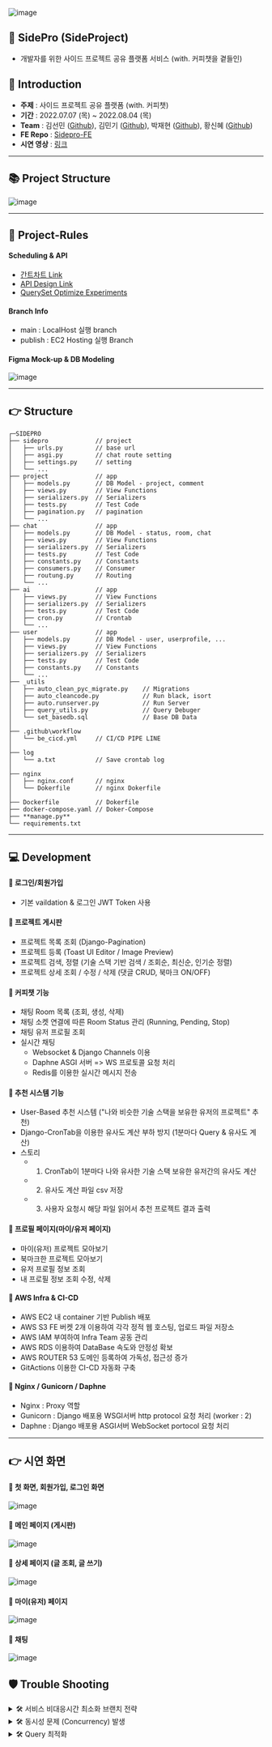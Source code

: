 ![image](https://user-images.githubusercontent.com/33525798/182977380-87448abf-53f8-4f74-b7ce-3254d58da9d4.png)

## :owl: SidePro (SideProject)
- 개발자를 위한 사이드 프로젝트 공유 플랫폼 서비스 (with. 커피챗을 곁들인) 


## :panda_face: Introduction
- **주제** : 사이드 프로젝트 공유 플랫폼 (with. 커피챗)
- **기간** : 2022.07.07 (목) ~ 2022.08.04 (목)
- **Team** : 김선민 ([Github](https://github.com/SeonminKim1)), 김민기 ([Github](https://github.com/kmingky)), 박재현 ([Github](https://github.com/Aeius)), 황신혜 ([Github](https://github.com/hwangshinhye)) 
- **FE Repo** : [Sidepro-FE](https://github.com/SeonminKim1/SidePro-FE)
- **시연 영상** : [링크](https://www.youtube.com/watch?v=Imbu132BxTA)

<hr>


## 📚 Project Structure
![image](https://user-images.githubusercontent.com/33525798/182751102-b3ed9cf4-8f62-458c-b251-cf77179a5e90.png)

<hr>

## :handshake: Project-Rules
#### Scheduling & API 
- [간트차트 Link](https://docs.google.com/spreadsheets/d/1_1Sx46dnKnI8_DLJQzAASMSr7u525RFjm2Iat0beU14/edit#gid=375979933)
- [API Design Link](https://docs.google.com/spreadsheets/d/1_1Sx46dnKnI8_DLJQzAASMSr7u525RFjm2Iat0beU14/edit#gid=1977470109)
- [QuerySet Optimize Experiments](https://www.notion.so/8635a07654204f84886081270cd301a8?v=d31ed66cc67843ada777bcca4238f1f9)

#### Branch Info
- main : LocalHost 실행 branch
- publish : EC2 Hosting 실행 Branch

#### Figma Mock-up & DB Modeling
![image](https://user-images.githubusercontent.com/33525798/182744857-d3dc1e10-806f-4fe8-a459-1ece66ffe173.png)


<hr>


## 👉 Structure
```
┌─SIDEPRO
├── sidepro             // project
│   ├── urls.py         // base url
│   ├── asgi.py         // chat route setting
│   ├── settings.py     // setting
│   └── ...
├── project             // app
│   ├── models.py       // DB Model - project, comment
│   ├── views.py        // View Functions
│   ├── serializers.py  // Serializers
│   ├── tests.py        // Test Code
│   ├── pagination.py   // pagination
│   └── ...
├── chat                // app
│   ├── models.py       // DB Model - status, room, chat
│   ├── views.py        // View Functions
│   ├── serializers.py  // Serializers
│   ├── tests.py        // Test Code
│   ├── constants.py    // Constants
│   ├── consumers.py    // Consumer
│   ├── routung.py      // Routing
│   └── ...
├── ai                  // app
│   ├── views.py        // View Functions
│   ├── serializers.py  // Serializers
│   ├── tests.py        // Test Code
│   ├── cron.py         // Crontab
│   └── ...
├── user                // app
│   ├── models.py       // DB Model - user, userprofile, ...
│   ├── views.py        // View Functions
│   ├── serializers.py  // Serializers
│   ├── tests.py        // Test Code
│   ├── constants.py    // Constants
│   └── ...
├── _utils 
│   ├── auto_clean_pyc_migrate.py    // Migrations
│   ├── auto_cleancode.py            // Run black, isort
│   ├── auto.runserver.py            // Run Server
│   ├── query_utils.py               // Query Debuger
│   └── set_basedb.sql               // Base DB Data
│
├── .github\workflow
│   └── be_cicd.yml     // CI/CD PIPE LINE    
│
├── log 
│   └── a.txt           // Save crontab log
│
├── nginx 
│   ├── nginx.conf      // nginx
│   └── Dokerfile       // nginx Dokerfile
│
├── Dockerfile          // Dokerfile
├── docker-compose.yaml // Doker-Compose
├── **manage.py**        
└── requirements.txt
```

<hr>


## :computer: Development

#### 🎉 로그인/회원가입
- 기본 vaildation & 로그인 JWT Token 사용

#### 🎉 프로젝트 게시판
- 프로젝트 목록 조회 (Django-Pagination)
- 프로젝트 등록 (Toast UI Editor / Image Preview)
- 프로젝트 검색, 정렬 (기술 스택 기반 검색 / 조회순, 최신순, 인기순 정렬)
- 프로젝트 상세 조회 / 수정 / 삭제 (댓글 CRUD, 북마크 ON/OFF)

#### 🎉 커피챗 기능
- 채팅 Room 목록 (조회, 생성, 삭제)
- 채팅 소켓 연결에 따른 Room Status 관리 (Running, Pending, Stop)
- 채팅 유저 프로필 조회
- 실시간 채팅
   - Websocket & Django Channels 이용
   - Daphne ASGI 서버 => WS 프로토콜 요청 처리
   - Redis를 이용한 실시간 메시지 전송

#### 🎉 추천 시스템 기능
- User-Based 추천 시스템 ("나와 비슷한 기술 스택을 보유한 유저의 프로젝트" 추천)
- Django-CronTab을 이용한 유사도 계산 부하 방지 (1분마다 Query & 유사도 계산)
- 스토리
   - 1) CronTab이 1분마다 나와 유사한 기술 스택 보유한 유저간의 유사도 계산
   - 2) 유사도 계산 파일 csv 저장
   - 3) 사용자 요청시 해당 파일 읽어서 추천 프로젝트 결과 출력
   
#### 🎉 프로필 페이지(마이/유저 페이지)
- 마이(유저) 프로젝트 모아보기
- 북마크한 프로젝트 모아보기
- 유저 프로필 정보 조회
- 내 프로필 정보 조회 수정, 삭제

#### 🎉 AWS Infra & CI-CD
- AWS EC2 내 container 기반 Publish 배포
- AWS S3 FE 버켓 2개 이용하여 각각 정적 웹 호스팅, 업로드 파일 저장소
- AWS IAM 부여하여 Infra Team 공동 관리
- AWS RDS 이용하여 DataBase 속도와 안정성 확보 
- AWS ROUTER 53 도메인 등록하여 가독성, 접근성 증가
- GitActions 이용한 CI-CD 자동화 구축

#### 🎉 Nginx / Gunicorn / Daphne
- Nginx : Proxy 역할 
- Gunicorn : Django 배포용 WSGI서버 http protocol 요청 처리 (worker : 2)
- Daphne : Django 배포용 ASGI서버 WebSocket portocol 요청 처리

<hr>

## 👉 시연 화면
#### 🎉 첫 화면, 회원가입, 로그인 화면
![image](https://user-images.githubusercontent.com/33525798/182766448-b277aebb-2bf3-45ac-ba2e-4394131d7621.png)

#### 🎉 메인 페이지 (게시판)
![image](https://user-images.githubusercontent.com/33525798/182766477-2e087332-be7c-416d-9a4a-d29265667322.png)

#### 🎉 상세 페이지 (글 조회, 글 쓰기)
![image](https://user-images.githubusercontent.com/33525798/182768500-30e352b8-f443-422b-a4c0-50f51645b53e.png)

#### 🎉 마이(유저) 페이지
![image](https://user-images.githubusercontent.com/33525798/182767190-ec31f7ff-7d90-49b1-9c8e-0bd513d8526b.png)

#### 🎉 채팅
![image](https://user-images.githubusercontent.com/33525798/182768639-acd8910e-d91b-4ff3-8e5b-635d7fcd7c37.png)

## 🛡 Trouble Shooting
<details>
<summary>🛠 서비스 비대응시간 최소화 브랜치 전략</summary>
<div markdown="1">

## ⚡ 문제 발생
- EC2 단일 서버에서 서비스 대응 중 Bug가 발견되어 수정 소요가 발생
- 재빌드 및 재배포 과정에서 서비스 중단 시간이 생기게 됨 
- Bug 수정 후 재배포 간 추가 Bug 발생으로 빌드 실패 => "Bug 발생 + 오류 DEBUGGING 시간 + 재빌드 시간" 등 서비스 중단 시간이 계속 늘어나게 됨   

## ⚡ 문제 정의
- 단일 EC2에서 서비스를 대응 및 수정 사항을 직접 반영하다보니, 개발(수정)시 서비스가 중단되야 되는 상황 발생
- CD(Continuous Deployment)과정에서 Git Main Branch => Publish Branch로 배포하는 Branch 전략에 문제가 있다고 판단


## ⚡ 문제 해결 방법
- Dev Branch 배포 서버 추가 (개발자용 배포 서버)
- 기존 배포 전략 : Main(개발, local)⇒ Publish (서비스, 배포O)
- 수정 후 배포 전략 : Main(개발, local) ⇒ Development (개발, 배포O) ⇒ Publish (서비스, 배포O)
- Dev Branch에서 최종 완료 확인 후 Publish 로 배포
</div>
</details>

<details>
<summary>🛠 동시성 문제 (Concurrency) 발생</summary>
<div markdown="1">
   
## ⚡ 문제 발생
게시물 상세 조회시 여러명(N)이 동시에 접근하였더니, 조회수가 N이 오르지 않고, N 미만의 숫자가 오름 (조회수, 북마크 수, 댓글 수 등에 동시성 이슈 확인)
   
## ⚡ 문제 이해
PostgreSQL은 기본적으로 READ COMMITTED의 Transaction 격리 환경을 가지고 있어, 한 유저의 Transaction이 값을 수정 중이더라도, 다른 유저의 Transaction이 접근 가능하고, commit 되기 전, 순차적으로 commit에 더하는 것이 아닌, 이전 commit 값을 같이 바라보고 같은 값으로 수정하게 되는 현상 발생
   
## ⚡ 문제 해결 방법
Django에서 제공해주는 F Method 활용하여 Python 메모리 로드 없이 DB단에서 즉석 반영하게 함. 총 3건 (조회수, 북마크 수, 댓글 수) 에 적용하였고, Curl 메소드로 테스트시 정상적으로 실행되는 것 확인.
   

![image](https://user-images.githubusercontent.com/33525798/185803509-e76fd179-c814-47e7-9e8b-bf44d92d04df.png)
</div>
</details>


<details>
<summary>🛠 Query 최적화</summary>
<div markdown="1">
   
## ⚡ DRF ORM select_related(), prefetch_related()를 이용하여 쿼리 최적화 진행
 - 지연로딩을 사용할 경우 연관관계가 있는 엔티티가 필요한 경우라면, Select 쿼리를 여러번 수행해서 엔티티를 조회하게 되므로
따라서 성능에 문제가 생길 수 있다. select_related, prefetch_related를 사용하여 즉시로딩 (Eager Loading)하여 쿼리를 최적화하였습니다.

![image](https://user-images.githubusercontent.com/87006912/186122633-6559c12d-e530-4f30-9ffe-ad3a807738ae.png)


## ⚡ django 내장 모듈을 이용하여 transaction 경험
 - 통신 도중 연결이 끊긴다거나 오류 발생 시 여러개의 insert, update 쿼리가 발생될 때 중간 과정에 끊길 경우 DB데이터에 대한 신뢰성이 깨질 수 있기 때문에
@transaction.atomic을 이용해서 SAVEPOINT를 이용하여 모든 쿼리가 성공했을 때 DB에 반영되도록 하게 만들었습니다.
![image](https://user-images.githubusercontent.com/87006912/186122706-651ce0ff-5500-4e21-9e6c-aa0c467ed1c3.png)


블로그 정리내용(https://psb6604.tistory.com/69)
</div>
</details>
